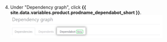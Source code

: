 4. Under "Dependency graph", click **{{ site.data.variables.product.prodname_dependabot_short }}**. ![Dependency graph, {{ site.data.variables.product.prodname_dependabot_short }} tab](/assets/images/help/dependabot/dependabot-tab-beta.png)
